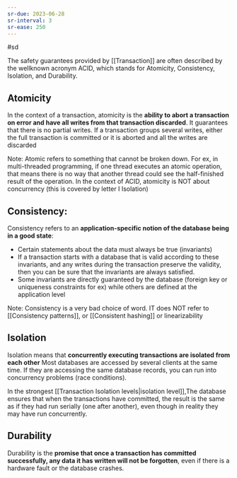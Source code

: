 ```yaml
---
sr-due: 2023-06-28
sr-interval: 3
sr-ease: 250
---
```


#sd

The safety guarantees provided by [[Transaction]] are often described by the wellknown
acronym ACID, which stands for Atomicity, Consistency, Isolation, and Durability.

## Atomicity

In the context of a transaction, atomicity is the **ability to abort a transaction on error and have all writes from that transaction discarded**. It guarantees that there is no partial writes.
If a transaction groups several writes, either the full transaction is committed or it is aborted and all the writes are discarded

Note:
Atomic refers to something that cannot be broken down. For ex, in multi-threaded programming, if one thread executes an atomic operation, that means there is no way that another thread could see the half-finished result of the operation.
In the context of ACID, atomicity is NOT about concurrency (this is covered by letter I Isolation)

## Consistency:

Consistency refers to an **application-specific notion of the database being in a good state**:

- Certain statements about the data must always be true (invariants)
- If a transaction starts with a database that is valid according to these invariants, and any writes during the transaction preserve the validity, then you can be sure that the invariants are always satisfied.
- Some invariants are directly guaranteed by the database (foreign key or uniqueness constraints for ex) while others are defined at the application level

Note: Consistency is a very bad choice of word. IT does NOT refer to [[Consistency patterns]], or [[Consistent hashing]] or linearizability

## Isolation

Isolation means that **concurrently executing transactions are isolated from each other**
Most databases are accessed by several clients at the same time. If they are accessing
the same database records, you can run into concurrency problems (race conditions).

In the strongest [[Transaction Isolation levels|isolation level]],The database ensures that when the transactions have committed, the result is the same as if they had run serially (one after another), even though in reality they may have run concurrently.



## Durability

Durability is the **promise that once a transaction has committed successfully, any data it has written will not be forgotten**, even if there is a hardware fault or the database crashes.

